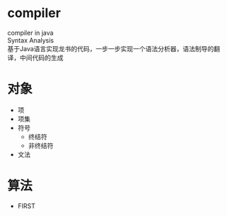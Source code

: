 # compiler
compiler in java  
Syntax Analysis  
基于Java语言实现龙书的代码，一步一步实现一个语法分析器，语法制导的翻译，中间代码的生成

# 对象
- 项
- 项集
- 符号
   - 终结符
   - 非终结符
- 文法

# 算法
- FIRST
